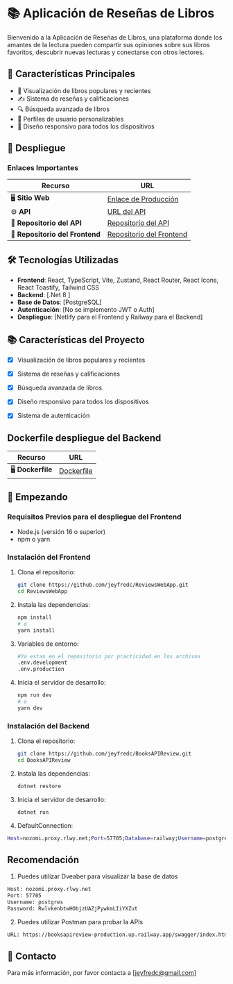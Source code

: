 # 📚 Aplicación de Reseñas de Libros

Bienvenido a la Aplicación de Reseñas de Libros, una plataforma donde los amantes de la lectura pueden compartir sus opiniones sobre sus libros favoritos, descubrir nuevas lecturas y conectarse con otros lectores.

## 🌟 Características Principales

- 📖 Visualización de libros populares y recientes
- ✍️ Sistema de reseñas y calificaciones
- 🔍 Búsqueda avanzada de libros
- 👥 Perfiles de usuario personalizables
- 📱 Diseño responsivo para todos los dispositivos

## 🚀 Despliegue

### Enlaces Importantes

| Recurso | URL |
|---------|-----|
| 🖥️ **Sitio Web** | [Enlace de Producción](https://comfy-fudge-aee73b.netlify.app/#/) |
| ⚙️ **API** | [URL del API](https://booksapireview-production.up.railway.app/swagger/index.html) |
| 📂 **Repositorio del API** | [Repositorio del API](https://github.com/jeyfredc/BooksAPIReview) |  
| 📂 **Repositorio del Frontend** | [Repositorio del Frontend](https://github.com/jeyfredc/BooksPageReview) | 

## 🛠️ Tecnologías Utilizadas

- **Frontend**: React, TypeScript, Vite, Zustand, React Router, React Icons, React Toastify, Tailwind CSS
- **Backend**: [.Net 8 ]
- **Base de Datos**: [PostgreSQL]
- **Autenticación**: [No se implemento JWT o Auth]
- **Despliegue**: [Netlify  para el Frontend y Railway para el Backend]

## 📚 Características del Proyecto

- [x] Visualización de libros populares y recientes
- [x] Sistema de reseñas y calificaciones
- [x] Búsqueda avanzada de libros
- [x] Diseño responsivo para todos los dispositivos
- [x] Sistema de autenticación


## Dockerfile despliegue del Backend

| Recurso | URL |
|---------|-----|
| 🖥️ **Dockerfile** | [Dockerfile](https://github.com/jeyfredc/BOOKSAPIReview/blob/main/Dockerfile) |

## 🚀 Empezando

### Requisitos Previos para el despliegue del Frontend

- Node.js (versión 16 o superior)
- npm o yarn


### Instalación del Frontend

1. Clona el repositorio:
   ```bash
   git clone https://github.com/jeyfredc/ReviewsWebApp.git
   cd ReviewsWebApp
   ```

2. Instala las dependencias:
   ```bash
   npm install
   # o
   yarn install
   ```

3. Variables de entorno:
   ```bash
   #Ya estan en el repositorio por practicidad en los archivos
   .env.development
   .env.production
   ```

4. Inicia el servidor de desarrollo:
   ```bash
   npm run dev
   # o
   yarn dev
   ```
### Instalación del Backend

1. Clona el repositorio:
   ```bash
   git clone https://github.com/jeyfredc/BooksAPIReview.git
   cd BooksAPIReview
   ```

2. Instala las dependencias:
   ```bash
   dotnet restore
   ```

3. Inicia el servidor de desarrollo:
   ```bash
   dotnet run
   ```

4. DefaultConnection:
 ```bash 
 Host=nozomi.proxy.rlwy.net;Port=57705;Database=railway;Username=postgres;Password=RwlvkenbtwHObjzUAZjPywkmLIiYXZut;Ssl Mode=Require;Trust Server Certificate=true;
 ```

## Recomendación

1. Puedes utilizar Dveaber para visualizar la base de datos

```bash
Host: nozomi.proxy.rlwy.net
Port: 57705
Username: postgres
Password: RwlvkenbtwHObjzUAZjPywkmLIiYXZut
```

2. Puedes utilizar Postman para probar la APIs

```bash
URL: https://booksapireview-production.up.railway.app/swagger/index.html
```



## 📧 Contacto

Para más información, por favor contacta a [jeyfredc@gmail.com]

